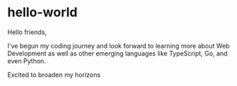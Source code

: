 # hello-world

Hello friends,

I've begun my coding journey and look forward to learning more about Web Development as well as other emerging languages like TypeScript, Go, and even Python. 

Excited to broaden my horizons


